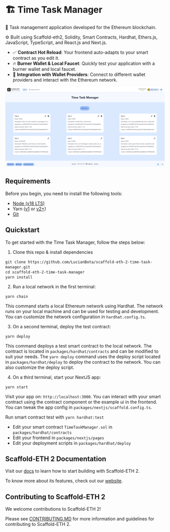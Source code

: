 # 🏗 Time Task Manager

🧪 Task management application developed for the Ethereum blockchain.

⚙️ Built using Scaffold-eth2, Solidity, Smart Contracts, Hardhat, Ethers.js, JavaScript, TypeScript, and React.js and Next.js.

-   ✅ **Contract Hot Reload**: Your frontend auto-adapts to your smart contract as you edit it.
-   🔥 **Burner Wallet & Local Faucet**: Quickly test your application with a burner wallet and local faucet.
-   🔐 **Integration with Wallet Providers**: Connect to different wallet providers and interact with the Ethereum network.

![Time Task Manager Preview](https://raw.githubusercontent.com/LucianBota/scaffold-eth-2-time-task-manager/main/assets/time-task-manager-preview.png)

## Requirements

Before you begin, you need to install the following tools:

-   [Node (v18 LTS)](https://nodejs.org/en/download/)
-   Yarn ([v1](https://classic.yarnpkg.com/en/docs/install/) or [v2+](https://yarnpkg.com/getting-started/install))
-   [Git](https://git-scm.com/downloads)

## Quickstart

To get started with the Time Task Manager, follow the steps below:

1. Clone this repo & install dependencies

```
git clone https://github.com/LucianBota/scaffold-eth-2-time-task-manager.git
cd scaffold-eth-2-time-task-manager
yarn install
```

2. Run a local network in the first terminal:

```
yarn chain
```

This command starts a local Ethereum network using Hardhat. The network runs on your local machine and can be used for testing and development. You can customize the network configuration in `hardhat.config.ts`.

3. On a second terminal, deploy the test contract:

```
yarn deploy
```

This command deploys a test smart contract to the local network. The contract is located in `packages/hardhat/contracts` and can be modified to suit your needs. The `yarn deploy` command uses the deploy script located in `packages/hardhat/deploy` to deploy the contract to the network. You can also customize the deploy script.

4. On a third terminal, start your NextJS app:

```
yarn start
```

Visit your app on: `http://localhost:3000`. You can interact with your smart contract using the contract component or the example ui in the frontend. You can tweak the app config in `packages/nextjs/scaffold.config.ts`.

Run smart contract test with `yarn hardhat:test`

-   Edit your smart contract `TimeTaskManager.sol` in `packages/hardhat/contracts`
-   Edit your frontend in `packages/nextjs/pages`
-   Edit your deployment scripts in `packages/hardhat/deploy`

## Scaffold-ETH 2 Documentation

Visit our [docs](https://docs.scaffoldeth.io) to learn how to start building with Scaffold-ETH 2.

To know more about its features, check out our [website](https://scaffoldeth.io).

## Contributing to Scaffold-ETH 2

We welcome contributions to Scaffold-ETH 2!

Please see [CONTRIBUTING.MD](https://github.com/scaffold-eth/scaffold-eth-2/blob/main/CONTRIBUTING.md) for more information and guidelines for contributing to Scaffold-ETH 2.
